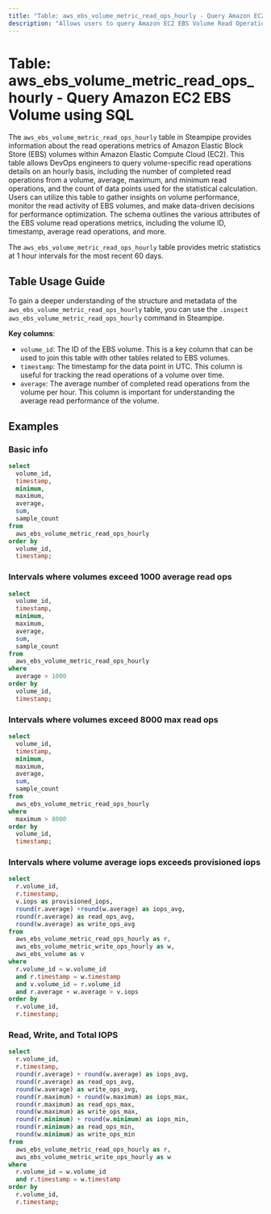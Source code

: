 ```yaml
---
title: "Table: aws_ebs_volume_metric_read_ops_hourly - Query Amazon EC2 EBS Volume using SQL"
description: "Allows users to query Amazon EC2 EBS Volume Read Operations metrics on an hourly basis."
---
```


# Table: aws_ebs_volume_metric_read_ops_hourly - Query Amazon EC2 EBS Volume using SQL

The `aws_ebs_volume_metric_read_ops_hourly` table in Steampipe provides information about the read operations metrics of Amazon Elastic Block Store (EBS) volumes within Amazon Elastic Compute Cloud (EC2). This table allows DevOps engineers to query volume-specific read operations details on an hourly basis, including the number of completed read operations from a volume, average, maximum, and minimum read operations, and the count of data points used for the statistical calculation. Users can utilize this table to gather insights on volume performance, monitor the read activity of EBS volumes, and make data-driven decisions for performance optimization. The schema outlines the various attributes of the EBS volume read operations metrics, including the volume ID, timestamp, average read operations, and more.

The `aws_ebs_volume_metric_read_ops_hourly` table provides metric statistics at 1 hour intervals for the most recent 60 days.

## Table Usage Guide

To gain a deeper understanding of the structure and metadata of the `aws_ebs_volume_metric_read_ops_hourly` table, you can use the `.inspect aws_ebs_volume_metric_read_ops_hourly` command in Steampipe.

**Key columns**:

- `volume_id`: The ID of the EBS volume. This is a key column that can be used to join this table with other tables related to EBS volumes.
- `timestamp`: The timestamp for the data point in UTC. This column is useful for tracking the read operations of a volume over time.
- `average`: The average number of completed read operations from the volume per hour. This column is important for understanding the average read performance of the volume.

## Examples

### Basic info

```sql
select
  volume_id,
  timestamp,
  minimum,
  maximum,
  average,
  sum,
  sample_count
from
  aws_ebs_volume_metric_read_ops_hourly
order by
  volume_id,
  timestamp;
```

### Intervals where volumes exceed 1000 average read ops
```sql
select
  volume_id,
  timestamp,
  minimum,
  maximum,
  average,
  sum,
  sample_count
from
  aws_ebs_volume_metric_read_ops_hourly
where
  average > 1000
order by
  volume_id,
  timestamp;
```


### Intervals where volumes exceed 8000 max read ops
```sql
select
  volume_id,
  timestamp,
  minimum,
  maximum,
  average,
  sum,
  sample_count
from
  aws_ebs_volume_metric_read_ops_hourly
where
  maximum > 8000
order by
  volume_id,
  timestamp;
```



### Intervals where volume average iops exceeds provisioned iops
```sql
select 
  r.volume_id,
  r.timestamp,
  v.iops as provisioned_iops,
  round(r.average) +round(w.average) as iops_avg,
  round(r.average) as read_ops_avg,
  round(w.average) as write_ops_avg
from 
  aws_ebs_volume_metric_read_ops_hourly as r,
  aws_ebs_volume_metric_write_ops_hourly as w,
  aws_ebs_volume as v
where 
  r.volume_id = w.volume_id
  and r.timestamp = w.timestamp
  and v.volume_id = r.volume_id 
  and r.average + w.average > v.iops
order by
  r.volume_id,
  r.timestamp;
```


### Read, Write, and Total IOPS

```sql
select 
  r.volume_id,
  r.timestamp,
  round(r.average) + round(w.average) as iops_avg,
  round(r.average) as read_ops_avg,
  round(w.average) as write_ops_avg,
  round(r.maximum) + round(w.maximum) as iops_max,
  round(r.maximum) as read_ops_max,
  round(w.maximum) as write_ops_max,
  round(r.minimum) + round(w.minimum) as iops_min,
  round(r.minimum) as read_ops_min,
  round(w.minimum) as write_ops_min
from 
  aws_ebs_volume_metric_read_ops_hourly as r,
  aws_ebs_volume_metric_write_ops_hourly as w
where 
  r.volume_id = w.volume_id
  and r.timestamp = w.timestamp
order by
  r.volume_id,
  r.timestamp;
```